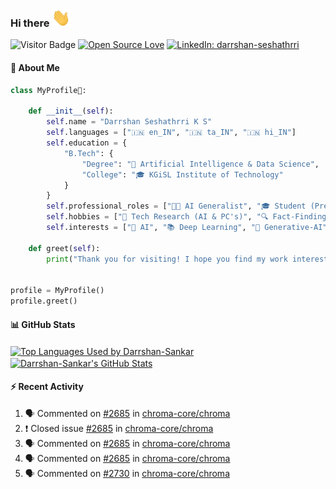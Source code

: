 <!--
**Darrshan-Sankar/Darrshan-Sankar** is a ✨ _special_ ✨ repository because its `README.md` (this file) appears on your GitHub profile.

Here are some ideas to get you started:

- 🔭 I’m currently working on ...
- 🌱 I’m currently learning ...
- 👯 I’m looking to collaborate on ...
- 🤔 I’m looking for help with ...
- 💬 Ask me about ...
- 📫 How to reach me: ...
- 😄 Pronouns: ...
- ⚡ Fun fact: ...
-->

### Hi there <img src="https://raw.githubusercontent.com/Darrshan-Sankar/Darrshan-Sankar/master/wave.gif" width="30px">

![Visitor Badge](https://visitor-badge.laobi.icu/badge?page_id=Darrshan-Sankar.Darrshan-Sankar)
[![Open Source Love](https://badges.frapsoft.com/os/v1/open-source.svg?v=102)](https://github.com/ellerbrock/open-source-badge/)
[![LinkedIn: darrshan-seshathrri](https://img.shields.io/badge/-Darrshan%20Seshathrri%20K%20S-blue?style=flat-square&logo=Linkedin&logoColor=white&link=https://www.linkedin.com/in/darrshan-seshathrri-k-s/)](https://www.linkedin.com/in/darrshan-seshathrri-k-s/)

#### 👨 About Me
```python
class MyProfile👀:

    def __init__(self):
        self.name = "Darrshan Seshathrri K S"
        self.languages = ["🇮🇳 en_IN", "🇮🇳 ta_IN", "🇮🇳 hi_IN"]
        self.education = {
            "B.Tech": {
                "Degree": "🤖 Artificial Intelligence & Data Science",
                "College": "🎓 KGiSL Institute of Technology"
            }
        }
        self.professional_roles = ["🧑‍💻 AI Generalist", "🎓 Student (Previous Role)"]
        self.hobbies = ["🔬 Tech Research (AI & PC's)", "🔍 Fact-Finding", "🌍 Traveling", "🎵 Re-Composing "]
        self.interests = ["🤖 AI", "📚 Deep Learning", "🎨 Generative-AI", "💬 LLMs", "💻 Computer Hardware", "🎶 Music", "💻 Development"]

    def greet(self):
        print("Thank you for visiting! I hope you find my work interesting.")


profile = MyProfile()
profile.greet()
```
<!-----self.website = "🌐 https://darrshan-s.web.app"--->
#### 📊 GitHub Stats

<a href="https://github.com/Darrshan-Sankar/">
  <img align="center" src="https://github-readme-stats.vercel.app/api/top-langs/?username=Darrshan-Sankar&hide=html" alt="Top Languages Used by Darrshan-Sankar"/>
</a>
<a href="https://github.com/Darrshan-Sankar/">
  <img align="center" src="https://github-readme-stats.vercel.app/api?username=Darrshan-Sankar&count_private=true&show_icons=true&line_height=33" alt="Darrshan-Sankar's GitHub Stats" />
</a>

#### :zap: Recent Activity
<!--START_SECTION:activity-->
1. 🗣 Commented on [#2685](https://github.com/chroma-core/chroma/issues/2685) in [chroma-core/chroma](https://github.com/chroma-core/chroma)
2. ❗️ Closed issue [#2685](https://github.com/chroma-core/chroma/issues/2685) in [chroma-core/chroma](https://github.com/chroma-core/chroma)
3. 🗣 Commented on [#2685](https://github.com/chroma-core/chroma/issues/2685) in [chroma-core/chroma](https://github.com/chroma-core/chroma)
4. 🗣 Commented on [#2685](https://github.com/chroma-core/chroma/issues/2685) in [chroma-core/chroma](https://github.com/chroma-core/chroma)
5. 🗣 Commented on [#2730](https://github.com/chroma-core/chroma/issues/2730) in [chroma-core/chroma](https://github.com/chroma-core/chroma)
<!--END_SECTION:activity-->
